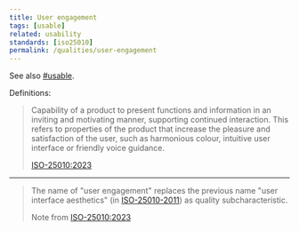 ```yaml
---
title: User engagement
tags: [usable]
related: usability
standards: [iso25010]
permalink: /qualities/user-engagement
---
```



See also [#usable](/tag-usable). 


Definitions:

>Capability of a product to present functions and information in an inviting and motivating manner, supporting continued interaction.
>This refers to properties of the product that increase the pleasure and satisfaction of the user, such as harmonious colour, intuitive user interface or friendly voice guidance.
>
>[ISO-25010:2023](/references/#iso-25010-2023)

<hr class="with-no-margin"/>

>The name of "user engagement" replaces the previous name "user interface aesthetics" (in [ISO-25010-2011](/references/#iso-25010-2011)) as quality subcharacteristic.
>
>Note from [ISO-25010:2023](/references/#iso-25010-2023)

